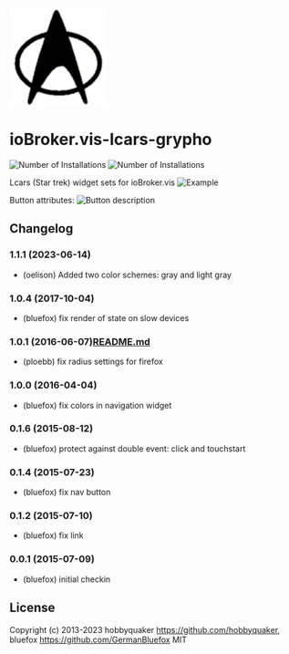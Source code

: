 ![Logo](admin/lcars.png)
# ioBroker.vis-lcars-grypho

![Number of Installations](http://iobroker.live/badges/vis-lcars-installed.svg) ![Number of Installations](http://iobroker.live/badges/vis-lcars-stable.svg)

Lcars (Star trek) widget sets for ioBroker.vis
![Example](img/widgets.png)

Button attributes:
![Button description](widgets/lcars/img/buttons.jpg)

<!--
	### **WORK IN PROGRESS**
-->
## Changelog
### 1.1.1 (2023-06-14)
* (oelison) Added two color schemes: gray and light gray

### 1.0.4 (2017-10-04)
- (bluefox) fix render of state on slow devices

### 1.0.1 (2016-06-07)[README.md](..%2FioBroker.vis-hqwidgets%2FREADME.md)
- (ploebb) fix radius settings for firefox

### 1.0.0 (2016-04-04)
- (bluefox) fix colors in navigation widget

### 0.1.6 (2015-08-12)
- (bluefox) protect against double event: click and touchstart

### 0.1.4 (2015-07-23)
- (bluefox) fix nav button

### 0.1.2 (2015-07-10)
- (bluefox) fix link

### 0.0.1 (2015-07-09)
- (bluefox) initial checkin

## License
 Copyright (c) 2013-2023 hobbyquaker https://github.com/hobbyquaker, bluefox https://github.com/GermanBluefox
 MIT
